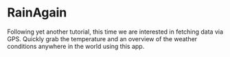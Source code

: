 # RainAgain

Following yet another tutorial, this time we are interested in fetching data via GPS. Quickly grab the temperature and an overview of the weather conditions anywhere in the world using this app.
